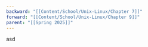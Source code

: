 ```yaml
---
backward: "[[Content/School/Unix-Linux/Chapter 7]]"
forward: "[[Content/School/Unix-Linux/Chapter 9]]"
parent: "[[Spring 2025]]"
---
```

asd